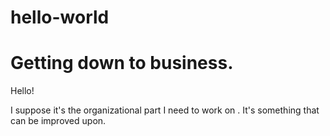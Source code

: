 # hello-world
Getting down to business. 
========================

Hello!

I suppose it's the organizational part I need to work on . 
It's something that can be improved upon. 
